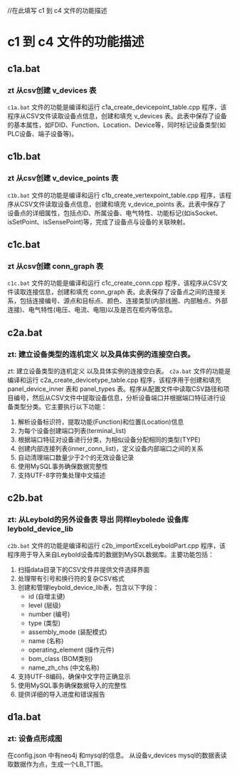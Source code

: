 //在此填写 c1 到 c4 文件的功能描述
# c1 到 c4 文件的功能描述


## c1a.bat
### zt 从csv创建 v_devices 表
`c1a.bat` 文件的功能是编译和运行 c1a_create_devicepoint_table.cpp 程序，该程序从CSV文件读取设备点信息，创建和填充 v_devices 表。此表中保存了设备的基本属性，如FDID、Function、Location、Device等，同时标记设备类型(如PLC设备、端子设备等)。

## c1b.bat
### zt 从csv创建 v_device_points 表
`c1b.bat` 文件的功能是编译和运行 c1b_create_vertexpoint_table.cpp 程序，该程序从CSV文件读取设备点信息，创建和填充 v_device_points 表。此表中保存了设备点的详细属性，包括点ID、所属设备、电气特性、功能标记(如isSocket、isSetPoint、isSensePoint)等，完成了设备点与设备的关联映射。

## c1c.bat
### zt 从csv创建 conn_graph 表
`c1c.bat` 文件的功能是编译和运行 c1c_create_conn.cpp 程序，该程序从CSV文件读取连接信息，创建和填充 conn_graph 表。此表保存了设备点之间的连接关系，包括连接编号、源点和目标点、颜色、连接类型(内部线圈、内部触点、外部连接)、电气特性(电压、电流、电阻)以及是否在柜内等信息。



## c2a.bat
### zt: 建立设备类型的连机定义 以及具体实例的连接空白表。
zt: 建立设备类型的连机定义 以及具体实例的连接空白表。
`c2a.bat` 文件的功能是编译和运行 c2a_create_devicetype_table.cpp 程序，该程序用于创建和填充 panel_device_inner 表和 panel_types 表。程序从配置文件中读取CSV路径和项目编号，然后从CSV文件中提取设备信息，分析设备端口并根据端口特征进行设备类型分类。它主要执行以下功能：
1. 解析设备标识符，提取功能(Function)和位置(Location)信息
2. 为每个设备创建端口列表(terminal_list)
3. 根据端口特征对设备进行分类，为相似设备分配相同的类型(TYPE)
4. 创建内部连接列表(inner_conn_list)，定义设备内部端口之间的关系
5. 自动清理端口数量少于2个的无效设备记录
6. 使用MySQL事务确保数据完整性
7. 支持UTF-8字符集处理中文描述

## c2b.bat
### zt: 从Leybold的另外设备表 导出 同样leybolede 设备库 leybold_device_lib

`c2b.bat` 文件的功能是编译和运行 c2b_importExcelLeyboldPart.cpp 程序，该程序用于导入来自Leybold设备库的数据到MySQL数据库。主要功能包括：
1. 扫描data目录下的CSV文件并提供文件选择界面
2. 处理带有引号和换行符的复杂CSV格式
3. 创建和管理leybold_device_lib表，包含以下字段：
   - id (自增主键)
   - level (层级)
   - number (编号)
   - type (类型)
   - assembly_mode (装配模式)
   - name (名称)
   - operating_element (操作元件)
   - bom_class (BOM类别)
   - name_zh_chs (中文名称)
4. 支持UTF-8编码，确保中文字符正确显示
5. 使用MySQL事务确保数据导入的完整性
6. 提供详细的导入进度和错误报告

## d1a.bat
### zt: 设备点形成图
在config.json 中有neo4j 和mysql的信息。
从设备v_devices mysql的数据表读取数据作为点，生成一个LB_TT图。
